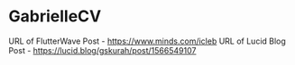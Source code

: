# GabrielleCV

URL of FlutterWave Post - https://www.minds.com/icleb
URL of Lucid Blog Post - https://lucid.blog/gskurah/post/1566549107
